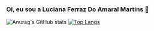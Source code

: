 ### Oi, eu sou a Luciana Ferraz Do Amaral Martins 👋
![Anurag's GitHub stats](https://github-readme-stats.vercel.app/api?username=LucianaFerrazDoAmaralMartins&show_icons=true&theme=radical)
[![Top Langs](https://github-readme-stats.vercel.app/api/top-langs/?username=LucianaFerrazDoAmaralMartins&layout=top-langs)](https://github.com/LucianaFerrazDoAmaralMartins/github-readme-stats)
<!--
**LucianaFerrazDoAmaralMartins/LucianaFerrazDoAmaralMartins** is a ✨ _special_ ✨ repository because its `README.md` (this file) appears on your GitHub profile.

Here are some ideas to get you started:

- 🔭 I’m currently working on ...
- 🌱 I’m currently learning ...
- 👯 I’m looking to collaborate on ...
- 🤔 I’m looking for help with ...
- 💬 Ask me about ...
- 📫 How to reach me: ...
- 😄 Pronouns: ...
- ⚡ Fun fact: ...
-->

